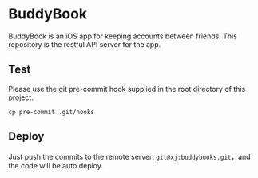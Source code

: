 # BuddyBook
BuddyBook is an iOS app for keeping accounts between friends. This repository is the restful API server for the app.
## Test
Please use the git pre-commit hook supplied in the root directory of this project.

	cp pre-commit .git/hooks

## Deploy
Just push the commits to the remote server: `git@xj:buddybooks.git`，and the code will be auto deploy.

